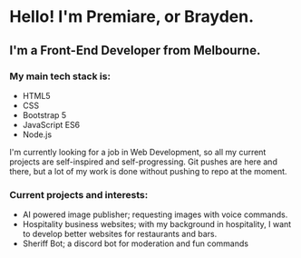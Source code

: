 # Hello! I'm Premiare, or Brayden.

## I'm a Front-End Developer from Melbourne.

### My main tech stack is:
- HTML5
- CSS
- Bootstrap 5
- JavaScript ES6
- Node.js

I'm currently looking for a job in Web Development, so all my current projects are self-inspired and self-progressing. Git pushes are here and there, but a lot of my work is done without pushing to repo at the moment.

### Current projects and interests:
- AI powered image publisher; requesting images with voice commands.
- Hospitality business websites; with my background in hospitality, I want to develop better websites for restaurants and bars.
- Sheriff Bot; a discord bot for moderation and fun commands
